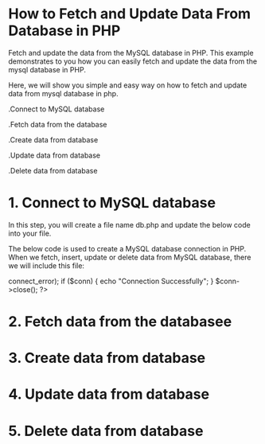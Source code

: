 # How to Fetch and Update Data From Database in PHP

Fetch and update the data from the MySQL database in PHP. This example demonstrates to you how you can easily fetch and update the data from the mysql database in PHP.

Here, we will show you simple and easy way on how to fetch and update data from mysql database in php.

.Connect to MySQL database

.Fetch data from the database

.Create data from database

.Update data from database

.Delete data from database

# 1. Connect to MySQL database

In this step, you will create a file name db.php and update the below code into your file.

The below code is used to create a MySQL database connection in PHP. When we fetch, insert, update or delete data from MySQL database, there we will include this file:

<?php

$conn = mysqli_connect("127.0.0.1", "root", "", "db_connect") or die ("Connection Failed" . $conn->connect_error);

if ($conn) {

     echo "Connection Successfully";

}

 $conn->close();

?>
# 2. Fetch data from the databasee

# 3. Create data from database

# 4. Update data from database

# 5. Delete data from database
